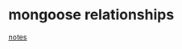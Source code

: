 # mongoose relationships

[notes](https://gasei.gitbook.io/sei/05-node-express/express-mongoose/mongoose-associations)
